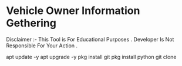 # Vehicle Owner Information Gethering 

Disclaimer :- This Tool is For Educational Purposes . Developer Is Not Responsible For Your Action . 

apt update -y
apt upgrade -y
pkg install git 
pkg install python
git clone 
